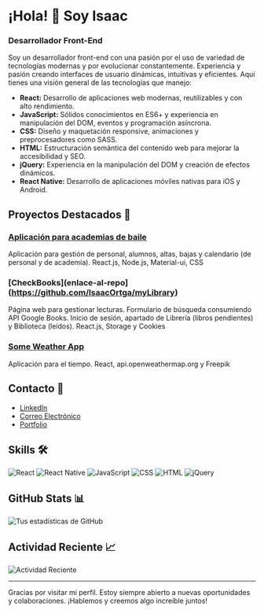 # ¡Hola! 👋 Soy Isaac

### Desarrollador Front-End

Soy un desarrollador front-end con una pasión por el uso de variedad de tecnologías modernas y por evolucionar constantemente. Experiencia y pasión creando interfaces de usuario dinámicas, intuitivas y eficientes. Aquí tienes una visión general de las tecnologías que manejo:

- **React:** Desarrollo de aplicaciones web modernas, reutilizables y con alto rendimiento.
- **JavaScript:** Sólidos conocimientos en ES6+ y experiencia en manipulación del DOM, eventos y programación asíncrona.
- **CSS:** Diseño y maquetación responsive, animaciones y preprocesadores como SASS.
- **HTML:** Estructuración semántica del contenido web para mejorar la accesibilidad y SEO.
- **jQuery:** Experiencia en la manipulación del DOM y creación de efectos dinámicos.
- **React Native:** Desarrollo de aplicaciones móviles nativas para iOS y Android.

## Proyectos Destacados 🚀

### [Aplicación para academias de baile](https://github.com/IsaacOrtga/laIndustria_app)
Aplicación para gestión de personal, alumnos, altas, bajas y calendario (de personal y de academia). React.js, Node.js, Material-ui, CSS

### [CheckBooks](enlace-al-repo](https://github.com/IsaacOrtga/myLibrary)
Página web para gestionar lecturas. Formulario de búsqueda consumiendo API Google Books. Inicio de sesión, apartado de Librería (libros pendientes) y Biblioteca (leídos). React.js, Storage y Cookies

### [Some Weather App](https://github.com/IsaacOrtga/weatherApi)
Aplicación para el tiempo. React, api.openweathermap.org y Freepik

## Contacto 💬

- [LinkedIn]([https://www.linkedin.com/in/isaac-ortega-acosta/)
- [Correo Electrónico](mailto:ortga.isaac@gmail.com)
- [Portfolio](http://isaacortga.github.io/)

## Skills 🛠️

![React](https://img.shields.io/badge/React-20232A?style=for-the-badge&logo=react&logoColor=61DAFB)
![React Native](https://img.shields.io/badge/React_Native-20232A?style=for-the-badge&logo=react&logoColor=61DAFB)
![JavaScript](https://img.shields.io/badge/JavaScript-323330?style=for-the-badge&logo=javascript&logoColor=F7DF1E)
![CSS](https://img.shields.io/badge/CSS-1572B6?style=for-the-badge&logo=css3&logoColor=white)
![HTML](https://img.shields.io/badge/HTML-E34F26?style=for-the-badge&logo=html5&logoColor=white)
![jQuery](https://img.shields.io/badge/jQuery-0769AD?style=for-the-badge&logo=jquery&logoColor=white)

## GitHub Stats 📊

![Tus estadísticas de GitHub](https://github-readme-stats.vercel.app/api?username=IsaacOrtga&show_icons=true&theme=radical)

## Actividad Reciente 📈

![Actividad Reciente](https://github.com/IsaacOrtga/laIndustria_app)

---

Gracias por visitar mi perfil. Estoy siempre abierto a nuevas oportunidades y colaboraciones. ¡Hablemos y creemos algo increíble juntos!

